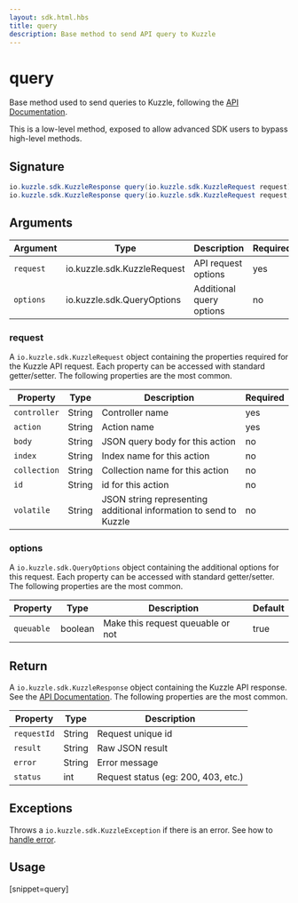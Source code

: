 ```yaml
---
layout: sdk.html.hbs
title: query
description: Base method to send API query to Kuzzle
---
```


# query

Base method used to send queries to Kuzzle, following the [API Documentation](/api/1).

<div class="alert alert-warning">
This is a low-level method, exposed to allow advanced SDK users to bypass high-level methods.
</div>

## Signature

```java
io.kuzzle.sdk.KuzzleResponse query(io.kuzzle.sdk.KuzzleRequest request) throws io.kuzzle.sdk.BadRequestException, io.kuzzle.sdk.ForbiddenException, io.kuzzle.sdk.GatewayTimeoutException, io.kuzzle.sdk.InternalException, io.kuzzle.sdk.ServiceUnavailableException, io.kuzzle.sdk.NotFoundException, io.kuzzle.sdk.PartialException, io.kuzzle.sdk.PreconditionException, io.kuzzle.sdk.UnauthorizedException;
io.kuzzle.sdk.KuzzleResponse query(io.kuzzle.sdk.KuzzleRequest request, io.kuzzle.sdk.QueryOptions options) throws io.kuzzle.sdk.BadRequestException, io.kuzzle.sdk.ForbiddenException, io.kuzzle.sdk.GatewayTimeoutException, io.kuzzle.sdk.InternalException, io.kuzzle.sdk.ServiceUnavailableException, io.kuzzle.sdk.NotFoundException, io.kuzzle.sdk.PartialException, io.kuzzle.sdk.PreconditionException, io.kuzzle.sdk.UnauthorizedException;
```

## Arguments

| Argument  | Type                        | Description              | Required |
| --------- | --------------------------- | ------------------------ | -------- |
| `request` | io.kuzzle.sdk.KuzzleRequest | API request options      | yes      |
| `options` | io.kuzzle.sdk.QueryOptions  | Additional query options | no       |

### **request**

A `io.kuzzle.sdk.KuzzleRequest` object containing the properties required for the Kuzzle API request.
Each property can be accessed with standard getter/setter.
The following properties are the most common.

| Property     | Type   | Description                                                       | Required |
| ------------ | ------ | ----------------------------------------------------------------- | -------- |
| `controller` | String | Controller name                                                   | yes      |
| `action`     | String | Action name                                                       | yes      |
| `body`       | String | JSON query body for this action                                   | no       |
| `index`      | String | Index name for this action                                        | no       |
| `collection` | String | Collection name for this action                                   | no       |
| `id`         | String | id for this action                                                | no       |
| `volatile`   | String | JSON string representing additional information to send to Kuzzle | no       |

### **options**

A `io.kuzzle.sdk.QueryOptions` object containing the additional options for this request.
Each property can be accessed with standard getter/setter.
The following properties are the most common.

| Property   | Type    | Description                       | Default |
| ---------- | ------- | --------------------------------- | ------- |
| `queuable` | boolean | Make this request queuable or not | true    |

## Return

A `io.kuzzle.sdk.KuzzleResponse` object containing the Kuzzle API response. See the [API Documentation](/api/1).
The following properties are the most common.

| Property    | Type   | Description                         |
| ----------- | ------ | ----------------------------------- |
| `requestId` | String | Request unique id                   |
| `result`    | String | Raw JSON result                     |
| `error`     | String | Error message                       |
| `status`    | int    | Request status (eg: 200, 403, etc.) |

## Exceptions

Throws a `io.kuzzle.sdk.KuzzleException` if there is an error. See how to [handle error](/sdk-reference/java/1/error-handling).

## Usage

[snippet=query]
